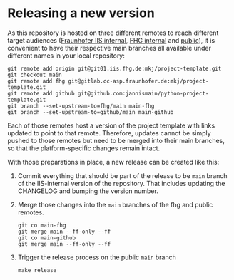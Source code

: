 # Releasing a new version

As this repository is hosted on three different remotes to reach different target audiences ([Fraunhofer IIS internal](https://git01.iis.fhg.de), [FHG internal](https://gitlab.cc-asp.fraunhofer.de) and [public](https://github.com/jannismain/python-project-template)), it is convenient to have their respective main branches all available under different names in your local repository:

```
git remote add origin git@git01.iis.fhg.de:mkj/project-template.git
git checkout main
git remote add fhg git@gitlab.cc-asp.fraunhofer.de:mkj/project-template.git
git remote add github git@github.com:jannismain/python-project-template.git
git branch --set-upstream-to=fhg/main main-fhg
git branch --set-upstream-to=github/main main-github
```

Each of those remotes host a version of the project template with links updated to point to that remote. Therefore, updates cannot be simply pushed to those remotes but need to be merged into their main branches, so that the platform-specific changes remain intact.

With those preparations in place, a new release can be created like this:

1. Commit everything that should be part of the release to be `main` branch of the IIS-internal version of the repository. That includes updating the CHANGELOG and bumping the version number.
2. Merge those changes into the `main` branches of the fhg and public remotes.

    ```
    git co main-fhg
    git merge main --ff-only --ff
    git co main-github
    git merge main --ff-only --ff
    ```

3. Trigger the release process on the public `main` branch

    ```
    make release
    ```
